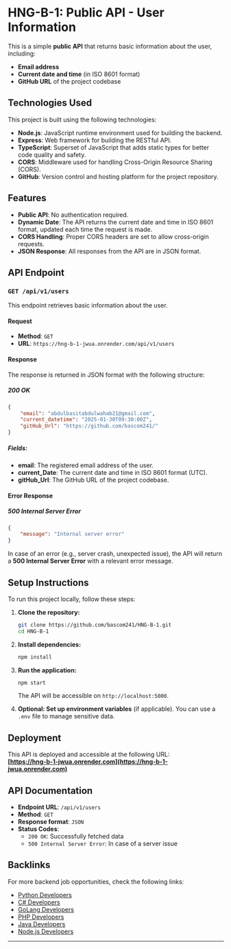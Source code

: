 


# HNG-B-1: Public API - User Information

This is a simple **public API** that returns basic information about the user, including:

- **Email address**
- **Current date and time** (in ISO 8601 format)
- **GitHub URL** of the project codebase

## Technologies Used

This project is built using the following technologies:

- **Node.js**: JavaScript runtime environment used for building the backend.
- **Express**: Web framework for building the RESTful API.
- **TypeScript**: Superset of JavaScript that adds static types for better code quality and safety.
- **CORS**: Middleware used for handling Cross-Origin Resource Sharing (CORS).
- **GitHub**: Version control and hosting platform for the project repository.

## Features

- **Public API**: No authentication required.
- **Dynamic Date**: The API returns the current date and time in ISO 8601 format, updated each time the request is made.
- **CORS Handling**: Proper CORS headers are set to allow cross-origin requests.
- **JSON Response**: All responses from the API are in JSON format.

## API Endpoint

### `GET /api/v1/users`

This endpoint retrieves basic information about the user.

#### Request

- **Method**: `GET`
- **URL**: `https://hng-b-1-jwua.onrender.com/api/v1/users`

#### Response

The response is returned in JSON format with the following structure:

##### 200 OK

```json
{
    "email": "abdulbasitabdulwahab21@gmail.com",
    "current_datetime": "2025-01-30T09:30:00Z",
    "gitHub_Url": "https://github.com/bascom241/"
}
```

##### Fields:

- **email**: The registered email address of the user.
- **current_Date**: The current date and time in ISO 8601 format (UTC).
- **gitHub_Url**: The GitHub URL of the project codebase.

#### Error Response

##### 500 Internal Server Error

```json
{
    "message": "Internal server error"
}
```

In case of an error (e.g., server crash, unexpected issue), the API will return a **500 Internal Server Error** with a relevant error message.

## Setup Instructions

To run this project locally, follow these steps:

1. **Clone the repository:**

   ```bash
   git clone https://github.com/bascom241/HNG-B-1.git
   cd HNG-B-1
   ```

2. **Install dependencies:**

   ```bash
   npm install
   ```

3. **Run the application:**

   ```bash
   npm start
   ```

   The API will be accessible on `http://localhost:5000`.

4. **Optional: Set up environment variables** (if applicable). You can use a `.env` file to manage sensitive data.

## Deployment

This API is deployed and accessible at the following URL:  
**[https://hng-b-1-jwua.onrender.com](https://hng-b-1-jwua.onrender.com)**

## API Documentation

- **Endpoint URL**: `/api/v1/users`
- **Method**: `GET`
- **Response format**: `JSON`
- **Status Codes**:
  - `200 OK`: Successfully fetched data
  - `500 Internal Server Error`: In case of a server issue
  
## Backlinks

For more backend job opportunities, check the following links:

- [Python Developers](https://hng.tech/hire/python-developers)
- [C# Developers](https://hng.tech/hire/csharp-developers)
- [GoLang Developers](https://hng.tech/hire/golang-developers)
- [PHP Developers](https://hng.tech/hire/php-developers)
- [Java Developers](https://hng.tech/hire/java-developers)
- [Node.js Developers](https://hng.tech/hire/nodejs-developers)

---
